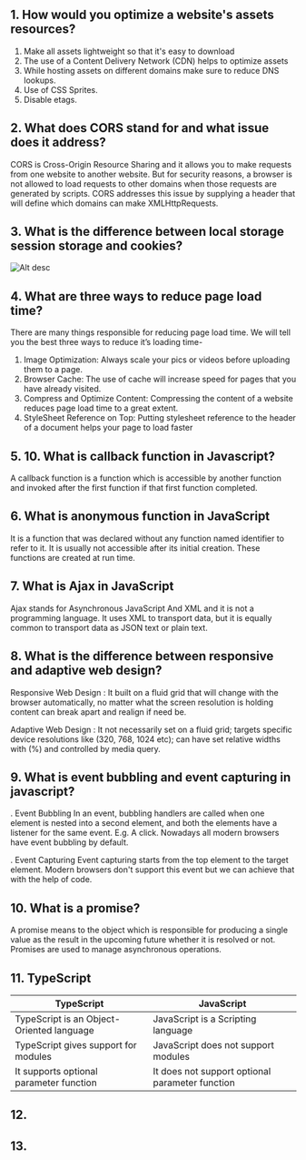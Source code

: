 ## 1. How would you optimize a website's assets resources?

1. Make all assets lightweight so that it's easy to download
2. The use of a Content Delivery Network (CDN) helps to optimize assets
3. While hosting assets on different domains make sure to reduce DNS lookups.
4. Use of CSS Sprites.
5. Disable etags.

## 2. What does CORS stand for and what issue does it address?
CORS is Cross-Origin Resource Sharing and it allows you to make requests from one website to another website. But for security reasons, a browser is not allowed to load requests to other domains when those requests are generated by scripts. CORS addresses this issue by supplying a header that will define which domains can make XMLHttpRequests.

## 3. What is the difference between local storage session storage and cookies?
![Alt desc](https://github.com/taixingbi/interview-question/blob/master/images/1.png?raw=true)

## 4. What are three ways to reduce page load time?
There are many things responsible for reducing page load time. We will tell you the best three ways to reduce it’s loading time-  
1. Image Optimization: Always scale your pics or videos before uploading them to a page.
2. Browser Cache: The use of cache will increase speed for pages that you have already visited.
3. Compress and Optimize Content: Compressing the content of a website reduces page load time to a great extent.
4. StyleSheet Reference on Top: Putting stylesheet reference to the header of a document helps your page to load faster

## 5. 10. What is callback function in Javascript?
A callback function is a function which is accessible by another function and invoked after the first function if that first function completed.

## 6. What is anonymous function in JavaScript
It is a function that was declared without any function named identifier to refer to it. It is usually not accessible after its initial creation. These functions are created at run time.

## 7. What is Ajax in JavaScript
Ajax stands for Asynchronous JavaScript And XML and it is not a programming language. It uses XML to transport data, but it is equally common to transport data as JSON text or plain text.

## 8. What is the difference between responsive and adaptive web design?
Responsive Web Design : It built on a fluid grid that will change with the browser automatically, no matter what the screen resolution is holding content can break apart and realign if need be.

Adaptive Web Design : It not necessarily set on a fluid grid; targets specific device resolutions like (320, 768, 1024 etc); can have set relative widths with (%) and controlled by media query.

## 9. What is event bubbling and event capturing in javascript?
. Event Bubbling
In an event, bubbling handlers are called when one element is nested into a second element, and both the elements have a listener for the same event. E.g. A click. Nowadays all modern browsers have event bubbling by default.

. Event Capturing
Event capturing starts from the top element to the target element. Modern browsers don't support this event but we can achieve that with the help of code.
## 10. What is a promise?
A promise means to the object which is responsible for producing a single value as the result in the upcoming future whether it is resolved or not.
Promises are used to manage asynchronous operations.

## 11. TypeScript

TypeScript | JavaScript
------------ | -------------
TypeScript is an Object-Oriented language | JavaScript is a Scripting language
TypeScript gives support for modules | JavaScript does not support modules
It supports optional parameter function | It does not support optional parameter function



## 12.

## 13.

